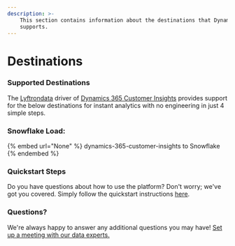 ```yaml
---
description: >-
    This section contains information about the destinations that Dynamics 365 Customer Insights
    supports.
---
```


# Destinations

### Supported Destinations

The [Lyftrondata](https://www.lyftrondata.com/) driver of [Dynamics 365 Customer Insights](None) provides support for the below destinations for instant analytics with no engineering in just 4 simple steps.

### Snowflake Load:

{% embed url="None" %}
dynamics-365-customer-insights to Snowflake
{% endembed %}

### Quickstart Steps

Do you have questions about how to use the platform? Don't worry; we've got you covered. Simply follow the quickstart instructions [here](README.md).

### Questions? <a href="#questions" id="questions"></a>

We're always happy to answer any additional questions you may have! [Set up a meeting with our data experts.](https://www.lyftrondata.com/book-a-meeting/)
